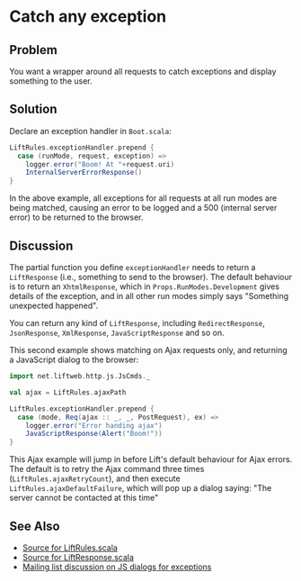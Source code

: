 Catch any exception
===================

Problem
-------

You want a wrapper around all requests to catch exceptions and display something to the user.

Solution
--------

Declare an exception handler in `Boot.scala`:

```scala
LiftRules.exceptionHandler.prepend {
  case (runMode, request, exception) =>           
  	logger.error("Boom! At "+request.uri)
  	InternalServerErrorResponse()
}
```

In the above example, all exceptions for all requests at all run modes are being matched, causing an error to be logged and a 500 (internal server error) to be returned to the browser.

Discussion
----------

The partial function you define `exceptionHandler` needs to return a `LiftResponse` (i.e., something to send to the browser).  The default behaviour is to return an `XhtmlResponse`, which in `Props.RunModes.Development` gives details of the exception, and in all other run modes simply says "Something unexpected happened".

You can return any kind of `LiftResponse`, including `RedirectResponse`, `JsonResponse`, `XmlResponse`, `JavaScriptResponse` and so on.

This second example shows matching on Ajax requests only, and returning a JavaScript dialog to the browser:

```scala
import net.liftweb.http.js.JsCmds._

val ajax = LiftRules.ajaxPath

LiftRules.exceptionHandler.prepend {
  case (mode, Req(ajax :: _, _, PostRequest), ex) => 
    logger.error("Error handing ajax")
    JavaScriptResponse(Alert("Boom!"))
}
```

This Ajax example will jump in before Lift's default behaviour for Ajax errors.  The default is to retry the Ajax command three times (`LiftRules.ajaxRetryCount`), and then execute `LiftRules.ajaxDefaultFailure`, which will pop up a dialog saying: "The server cannot be contacted at this time"


See Also
--------

* [Source for LiftRules.scala](https://github.com/lift/framework/blob/master/web/webkit/src/main/scala/net/liftweb/http/LiftRules.scala)
* [Source for LiftResponse.scala](https://github.com/lift/framework/blob/master/web/webkit/src/main/scala/net/liftweb/http/LiftResponse.scala)
* [Mailing list discussion on JS dialogs for exceptions](http://groups.google.com/group/liftweb/browse_thread/thread/842954ffc333b0f9)


